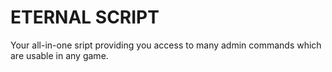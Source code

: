 # ETERNAL SCRIPT
Your all-in-one sript providing you access to many admin commands which are usable in any game.
